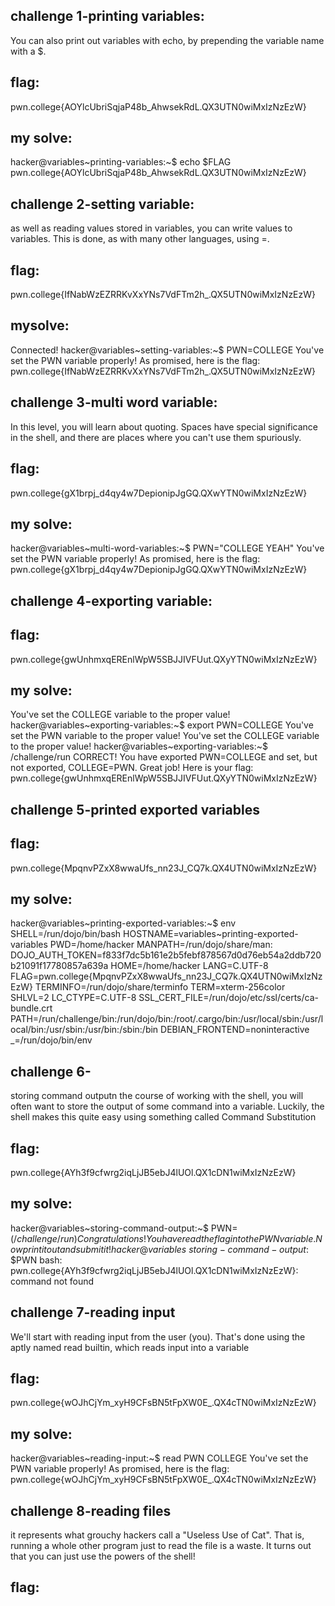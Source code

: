 ## challenge 1-printing variables:

You can also print out variables with echo, by prepending the variable name with a $. 

## flag:
pwn.college{AOYlcUbriSqjaP48b_AhwsekRdL.QX3UTN0wiMxIzNzEzW}

## my solve:

hacker@variables~printing-variables:~$ echo $FLAG
pwn.college{AOYlcUbriSqjaP48b_AhwsekRdL.QX3UTN0wiMxIzNzEzW}

## challenge 2-setting variable:
as well as reading values stored in variables, you can write values to variables. This is done, as with many other languages, using =. 
## flag:

pwn.college{IfNabWzEZRRKvXxYNs7VdFTm2h_.QX5UTN0wiMxIzNzEzW}
## mysolve:
Connected!
hacker@variables~setting-variables:~$ PWN=COLLEGE
You've set the PWN variable properly! As promised, here is the flag:
pwn.college{IfNabWzEZRRKvXxYNs7VdFTm2h_.QX5UTN0wiMxIzNzEzW}


## challenge 3-multi word variable:

In this level, you will learn about quoting. Spaces have special significance in the shell, and there are places where you can't use them spuriously. 
## flag:
pwn.college{gX1brpj_d4qy4w7DepionipJgGQ.QXwYTN0wiMxIzNzEzW}

## my solve:
hacker@variables~multi-word-variables:~$ PWN="COLLEGE YEAH"
You've set the PWN variable properly! As promised, here is the flag:
pwn.college{gX1brpj_d4qy4w7DepionipJgGQ.QXwYTN0wiMxIzNzEzW}

## challenge 4-exporting variable:

## flag:
pwn.college{gwUnhmxqEREnlWpW5SBJJIVFUut.QXyYTN0wiMxIzNzEzW}

## my solve:

You've set the COLLEGE variable to the proper value!
hacker@variables~exporting-variables:~$ export PWN=COLLEGE
You've set the PWN variable to the proper value!
You've set the COLLEGE variable to the proper value!
hacker@variables~exporting-variables:~$ /challenge/run
CORRECT!
You have exported PWN=COLLEGE and set, but not exported, COLLEGE=PWN. Great
job! Here is your flag:
pwn.college{gwUnhmxqEREnlWpW5SBJJIVFUut.QXyYTN0wiMxIzNzEzW}

## challenge 5-printed exported variables

## flag:
pwn.college{MpqnvPZxX8wwaUfs_nn23J_CQ7k.QX4UTN0wiMxIzNzEzW}

## my solve:
hacker@variables~printing-exported-variables:~$ env
SHELL=/run/dojo/bin/bash
HOSTNAME=variables~printing-exported-variables
PWD=/home/hacker
MANPATH=/run/dojo/share/man:
DOJO_AUTH_TOKEN=f833f7dc5b161e2b5febf878567d0d76eb54a2ddb720b21091f17780857a639a
HOME=/home/hacker
LANG=C.UTF-8
FLAG=pwn.college{MpqnvPZxX8wwaUfs_nn23J_CQ7k.QX4UTN0wiMxIzNzEzW}
TERMINFO=/run/dojo/share/terminfo
TERM=xterm-256color
SHLVL=2
LC_CTYPE=C.UTF-8
SSL_CERT_FILE=/run/dojo/etc/ssl/certs/ca-bundle.crt
PATH=/run/challenge/bin:/run/dojo/bin:/root/.cargo/bin:/usr/local/sbin:/usr/local/bin:/usr/sbin:/usr/bin:/sbin:/bin
DEBIAN_FRONTEND=noninteractive
_=/run/dojo/bin/env

## challenge 6-
storing command outputn the course of working with the shell, you will often want to store the output of some command into a variable. Luckily, the shell makes this quite easy using something called Command Substitution

## flag:
 pwn.college{AYh3f9cfwrg2iqLjJB5ebJ4lUOl.QX1cDN1wiMxIzNzEzW}

## my solve:

hacker@variables~storing-command-output:~$ PWN=$(/challenge/run)
Congratulations! You have read the flag into the PWN variable. Now print it out
and submit it!
hacker@variables~storing-command-output:~$ $PWN
bash: pwn.college{AYh3f9cfwrg2iqLjJB5ebJ4lUOl.QX1cDN1wiMxIzNzEzW}: command not found

## challenge 7-reading input

We'll start with reading input from the user (you). That's done using the aptly named read builtin, which reads input into a variable

## flag:
pwn.college{wOJhCjYm_xyH9CFsBN5tFpXW0E_.QX4cTN0wiMxIzNzEzW}

## my solve:
hacker@variables~reading-input:~$ read PWN
COLLEGE
You've set the PWN variable properly! As promised, here is the flag:
pwn.college{wOJhCjYm_xyH9CFsBN5tFpXW0E_.QX4cTN0wiMxIzNzEzW}

## challenge 8-reading files
 it represents what grouchy hackers call a "Useless Use of Cat". That is, running a whole other program just to read the file is a waste. It turns out that you can just use the powers of the shell!

## flag:

